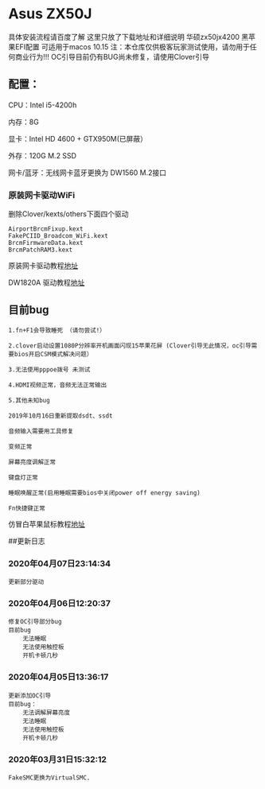 # Asus ZX50J

具体安装流程请百度了解
这里只放了下载地址和详细说明
华硕zx50jx4200 黑苹果EFI配置 可适用于macos 10.15
注：本仓库仅供极客玩家测试使用，请勿用于任何商业行为!!!
OC引导目前仍有BUG尚未修复，请使用Clover引导
## 配置：

CPU：Intel i5-4200h

内存：8G 

显卡：Intel HD 4600 + GTX950M(已屏蔽）

外存：120G M.2 SSD 

网卡/蓝牙：无线网卡蓝牙更换为 DW1560 M.2接口

### 原装网卡驱动WiFi

删除Clover/kexts/others下面四个驱动
```
AirportBrcmFixup.kext 
FakePCIID_Broadcom_WiFi.kext 
BrcmFirmwareData.kext
BrcmPatchRAM3.kext 
```
原装网卡驱动教程[地址](http://bbs.pcbeta.com/forum.php?mod=viewthread&tid=1829501&highlight=AR9565)

DW1820A 驱动教程[地址](https://blog.daliansky.net/DW1820A_BCM94350ZAE-driver-inserts-the-correct-posture.html)

## 目前bug 
```
1.fn+F1会导致睡死 （请勿尝试!）

2.clover启动设置1080P分辨率开机画面闪现15苹果花屏 (Clover引导无此情况，oc引导需要bios开启CSM模式解决问题）

3.无法使用pppoe拨号 未测试

4.HDMI视频正常，音频无法正常输出

5.其他未知bug

2019年10月16日重新提取dsdt、ssdt
```
```
音频输入需要用工具修复

变频正常

屏幕亮度调解正常

键盘灯正常  

睡眠唤醒正常(启用睡眠需要bios中关闭power off energy saving)

Fn快捷键正常
```
仿冒白苹果鼠标教程[地址](https://sxz799.ml/2019/10/17/%E9%BB%91%E8%8B%B9%E6%9E%9C%E4%B9%8B%E4%BB%BF%E5%86%92%E7%99%BD%E8%8B%B9%E6%9E%9C%E9%BC%A0%E6%A0%87/)

##更新日志
### 2020年04月07日23:14:34
	更新部分驱动
### 2020年04月06日12:20:37
	修复OC引导部分bug
	目前bug
	    无法睡眠
		无法使用触控板
		开机卡顿几秒
### 2020年04月05日13:36:17
	更新添加OC引导
	目前bug：
		无法调解屏幕亮度
		无法睡眠
		无法使用触控板
		开机卡顿几秒
### 2020年03月31日15:32:12
	FakeSMC更换为VirtualSMC.
